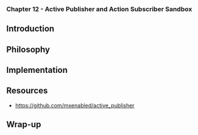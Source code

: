 ### Chapter 12 - Active Publisher and Action Subscriber Sandbox

## Introduction

## Philosophy

## Implementation

## Resources

* https://github.com/mxenabled/active_publisher

## Wrap-up
